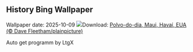 ## History Bing Wallpaper
Wallpaper date: 2025-10-09
![](https://www.bing.com/th?id=OHR.OctopusCyanea_PT-BR6333276319_UHD.jpg&w=1000)Download: [Polvo-do-dia, Maui, Havaí, EUA (© Dave Fleetham/plainpicture)](https://www.bing.com/th?id=OHR.OctopusCyanea_PT-BR6333276319_UHD.jpg)

Auto get programm by LtgX
